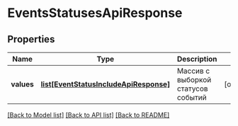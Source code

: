 # EventsStatusesApiResponse

## Properties
Name | Type | Description | Notes
------------ | ------------- | ------------- | -------------
**values** | [**list[EventStatusIncludeApiResponse]**](EventStatusIncludeApiResponse.md) | Массив с выборкой статусов событий | [optional] 

[[Back to Model list]](../README.md#documentation-for-models) [[Back to API list]](../README.md#documentation-for-api-endpoints) [[Back to README]](../README.md)

